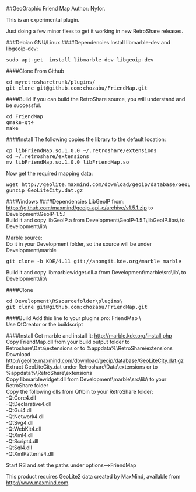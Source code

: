 ##GeoGraphic Friend Map
Author: Nyfor.

This is an experimental plugin.

Just doing a few minor fixes to get it working in new RetroShare releases.

###Debian GNU/Linux
####Dependencies
Install libmarble-dev and libgeoip-dev:  
<pre>
sudo apt-get  install libmarble-dev libgeoip-dev
</pre>
####Clone From Github
<pre>
cd myretrosharetrunk/plugins/  
git clone git@github.com:chozabu/FriendMap.git
</pre>
####Build
If you can build the RetroShare source, you will understand and be successful.
<pre>
cd FriendMap  
qmake-qt4  
make  
</pre>
####Install
The following copies the library to the default location:
<pre>
cp libFriendMap.so.1.0.0 ~/.retroshare/extensions  
cd ~/.retroshare/extensions  
mv libFriendMap.so.1.0.0 libFriendMap.so  
</pre>

Now get the required mapping data:
<pre>
wget http://geolite.maxmind.com/download/geoip/database/GeoLiteCity.dat.gz  
gunzip GeoLiteCity.dat.gz  
</pre>  
  
###Windows
####Dependencies
LibGeoIP from: https://github.com/maxmind/geoip-api-c/archive/v1.5.1.zip to Development\GeoIP-1.5.1  
Build it and copy libGeoIP.a from Development\GeoIP-1.5.1\libGeoIP\.libs\ to Development\lib\  
  
Marble source:  
Do it in your Development folder, so the source will be under Development\marble  
<pre>
git clone -b KDE/4.11 git://anongit.kde.org/marble marble  
</pre>
Build it and copy libmarblewidget.dll.a from Development\marble\src\lib\ to Development\lib\  
  
####Clone
<pre>
cd Development\RSsourcefolder\plugins\  
git clone git@github.com:chozabu/FriendMap.git  
</pre>

####Build
Add this line to your plugins.pro: FriendMap \  
Use QtCreator or the buildscript  

####Install
Get marble and install it: http://marble.kde.org/install.php  
Copy FriendMap.dll from your build output folder to Retroshare\Data\extensions or to %appdata%\RetroShare\extensions  
Download http://geolite.maxmind.com/download/geoip/database/GeoLiteCity.dat.gz  
Extract GeoLiteCity.dat under Retroshare\Data\extensions or to %appdata%\RetroShare\extensions  
Copy libmarblewidget.dll from Development\marble\src\lib\ to your RetroShare folder  
Copy the following dlls from Qt\bin to your RetroShare folder:  
-QtCore4.dll  
-QtDeclarative4.dll  
-QtGui4.dll  
-QtNetwork4.dll  
-QtSvg4.dll  
-QtWebKit4.dll  
-QtXml4.dll  
-QtScript4.dll  
-QtSql4.dll  
-QtXmlPatterns4.dll  

Start RS and set the paths under options-->FriendMap  
  
This product requires GeoLite2 data created by MaxMind, available from  
<a href="http://www.maxmind.com">http://www.maxmind.com</a>.
